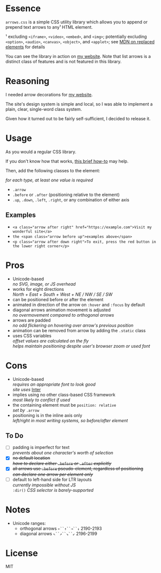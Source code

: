 # Essence

`arrows.css` is a simple CSS utility library which allows you to append or prepend text arrows to any¹ HTML element.

¹ excluding `<iframe>`, `<video>`, `<embed>`, and `<img>`; potentially excluding `<option>`, `<audio>`, `<canvas>`, `<object>`, and `<applet>`; see [MDN on replaced elements](https://developer.mozilla.org/en-US/docs/Web/CSS/Replaced_element) for details

You can see the library in action on [my website](https://hyperseeker.stream/). Note that list arrows is a distinct class of features and is not featured in this library.

# Reasoning

I needed arrow decorations for [my website](https://hyperseeker.stream/).

The site's design system is simple and local, so I was able to implement a plain, clear, single-word class system.

Given how it turned out to be fairly self-sufficient, I decided to release it.

# Usage

As you would a regular CSS library.

If you don't know how that works, [this brief how-to](https://www.w3schools.com/css/css_howto.asp) may help.

Then, add the following classes to the element:

*for each type, at least one value is required*

* `.arrow`
* `.before` or `.after` (positioning relative to the element)
* `.up`, `.down`, `.left`, `.right`, or any combination of either axis

## Examples

* `<a class="arrow after right" href="https://example.com">Visit my wonderful site</a>`
* `the <span class="arrow before up">examples above</span>`
* `<p class="arrow after down right">To exit, press the red button in the lower right corner</p>`

# Pros

* Unicode-based  
  *no SVG, image, or JS overhead*
* works for eight directions  
  *North + East + South + West + NE / NW / SE / SW*
* can be positioned before or after the element
* animated in direction of the arrow on `:hover` and `:focus` by default
* diagonal arrows animation movement is adjusted  
  *no overmovement compared to orthogonal arrows*
* arrows are padded  
  *no odd flickering on hovering over arrow's previous position*
* animation can be removed from arrow by adding the `.static` class
* uses CSS variables  
  *offset values are calculated on the fly*  
  *helps maintain positioning despite user's browser zoom or used font*

# Cons

* Unicode-based  
  *requires an appropriate font to look good*  
  *site uses* [Inter](https://rsms.me/inter/)
* implies using no other class-based CSS framework  
  *most likely to conflict if used*
* the containing element must be `position: relative`  
  *set by* `.arrow`
* positioning is in the inline axis only  
  *left/right in most writing systems, so before/after element*
  
## To Do
  
- [ ] padding is imperfect for text  
  *prevents about one character's worth of selection*
- [x] ~~no default location~~  
  ~~*have to declare either* `.before` *or* `.after` *explicitly*~~
- [x] ~~all arrows use `:before` pseudo-element, regardless of positioning~~  
  ~~*can declare one arrow per element only*~~
- [ ] default to left-hand side for LTR layouts  
  *currently impossible without JS*  
  `:dir()` *CSS selector is barely-supported*

# Notes

* Unicode ranges:
  - orthogonal arrows `←``↑``→``↓` 2190-2193
  - diagonal arrows `↖``↗``↘``↙` 2196-2199

# License

MIT